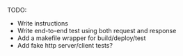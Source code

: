 TODO:
- Write instructions
- Write end-to-end test using both request and response
- Add a makefile wrapper for build/deploy/test
- Add fake http server/client tests?